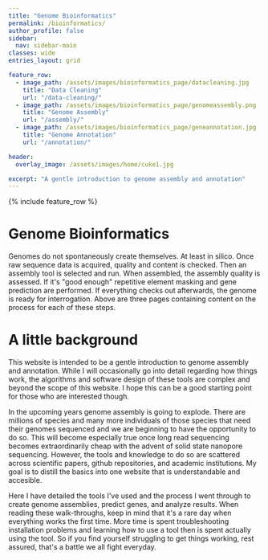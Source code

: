 ```yaml
---
title: "Genome Bioinformatics"
permalink: /bioinformatics/
author_profile: false
sidebar:
  nav: sidebar-main
classes: wide
entries_layout: grid

feature_row:
  - image_path: /assets/images/bioinformatics_page/datacleaning.jpg
    title: "Data Cleaning"
    url: "/data-cleaning/"
  - image_path: /assets/images/bioinformatics_page/genomeassembly.png
    title: "Genome Assembly"
    url: "/assembly/"
  - image_path: /assets/images/bioinformatics_page/geneannotation.jpg
    title: "Genome Annotation"
    url: "/annotation/"

header:
  overlay_image: /assets/images/home/cuke1.jpg

excerpt: "A gentle introduction to genome assembly and annotation"
---
```


{% include feature_row %}

# Genome Bioinformatics

Genomes do not spontaneously create themselves. At least in silico. Once raw sequence data is acquired, quality and content is checked. Then an assembly tool is selected and run. When assembled, the assembly quality is assessed. If it's "good enough" repetitive element masking and gene prediction are performed. If everything checks out afterwards, the genome is ready for interrogation. Above are three pages containing content on the process for each of these steps. 

# A little background 

This website is intended to be a gentle introduction to genome assembly and annotation. While I will occasionally go into detail regarding how things work, the algorithms and software design of these tools are complex and beyond the scope of this website. I hope this can be a good starting point for those who are interested though. 

In the upcoming years genome assembly is going to explode. There are millions of species and many more individuals of those species that need their genomes sequenced and we are beginning to have the opportunity to do so. This will become especially true once long read sequencing becomes extraordinarily cheap with the advent of solid state nanopore sequencing. However, the tools and knowledge to do so are scattered across scientific papers, github repositories, and academic institutions. My goal is to distill the basics into one website that is understandable and accesible. 

Here I have detailed the tools I've used and the process I went through to create genome assemblies, predict genes, and analyze results. When reading these walk-throughs, keep in mind that it's a rare day when everything works the first time. More time is spent troubleshooting installation problems and learning how to use a tool then is spent actually using the tool. So if you find yourself struggling to get things working, rest assured, that's a battle we all fight everyday. 





